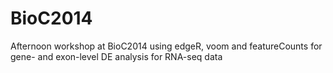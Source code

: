 BioC2014
========

Afternoon workshop at BioC2014 using edgeR, voom and featureCounts for gene- and exon-level DE analysis for RNA-seq data
